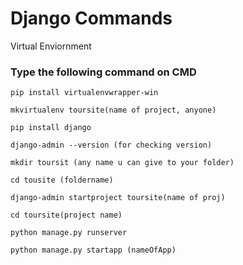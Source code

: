 
#  Django Commands
   Virtual Enviornment
### Type the following command on CMD

 ` pip install virtualenvwrapper-win `
 
` mkvirtualenv toursite(name of project, anyone) `

` pip install django `

` django-admin --version (for checking version) `

` mkdir toursit (any name u can give to your folder) `

` cd tousite (foldername) `

` django-admin startproject toursite(name of proj) `

` cd toursite(project name) `

` python manage.py runserver `

` python manage.py startapp (nameOfApp) `
